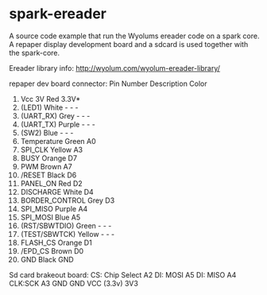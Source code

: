 # spark-ereader
A source code example that run the Wyolums ereader code on a spark core.  A repaper display development board and  a sdcard is used together with the spark-core.

Ereader library info: http://wyolum.com/wyolum-ereader-library/

repaper dev board connector:
Pin Number	Description	Color
1.	Vcc 3V	Red	3.3V*	
2.	(LED1)	White	-	-	-
3.	(UART_RX)	Grey	-	-	-
4.	(UART_TX)	Purple	-	-	-
5.	(SW2)	Blue	-	-	-
6.	Temperature	Green	A0
7.	SPI_CLK	Yellow	A3
8.	BUSY	Orange	D7
9.	PWM	Brown	A7
10.	/RESET	Black	D6
11.	PANEL_ON	Red	D2
12.	DISCHARGE	White	D4
13.	BORDER_CONTROL	Grey	D3
14.	SPI_MISO	Purple	A4
15.	SPI_MOSI	Blue	A5
16.	(RST/SBWTDIO)	Green	-	-	-
17.	(TEST/SBWTCK)	Yellow	-	-	-
18.	FLASH_CS	Orange	D1
19.	/EPD_CS	Brown	D0
20.	GND	Black	GND

Sd card brakeout board:
CS: Chip Select A2
DI: MOSI A5
DI: MISO A4
CLK:SCK A3
GND GND
VCC (3.3v) 3V3






